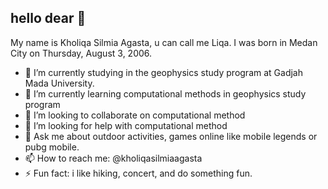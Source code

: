 ## hello dear 👋

My name is Kholiqa Silmia Agasta, u can call me Liqa. 
I was born in Medan City on Thursday, August 3, 2006.

- 🔭 I’m currently studying in the geophysics study program at Gadjah Mada University.
- 🌱 I’m currently learning computational methods in geophysics study program
- 👯 I’m looking to collaborate on computational method
- 🤔 I’m looking for help with computational method
- 💬 Ask me about outdoor activities, games online like mobile legends or pubg mobile.
- 📫 How to reach me: @kholiqasilmiaagasta
- ⚡ Fun fact: i like hiking, concert, and do something fun.
